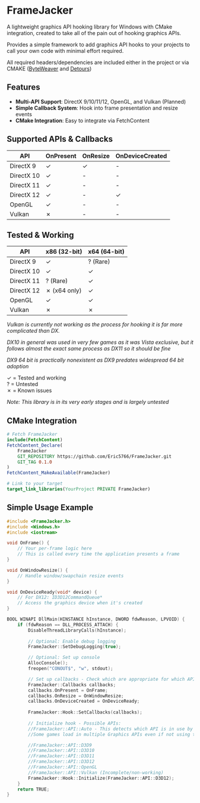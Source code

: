 # FrameJacker
A lightweight graphics API hooking library for Windows with CMake integration, created to take all of the pain out of hooking graphics APIs.

Provides a simple framework to add graphics API hooks to your projects to call your own code with minimal effort required.

All required headers/dependencies are included either in the project or via CMAKE ([ByteWeaver](https://github.com/0xKate/ByteWeaver/) and [Detours](https://github.com/microsoft/Detours))

## Features
- **Multi-API Support**: DirectX 9/10/11/12, OpenGL, and Vulkan (Planned)
- **Simple Callback System**: Hook into frame presentation and resize events
- **CMake Integration**: Easy to integrate via FetchContent

## Supported APIs & Callbacks
| API | OnPresent | OnResize | OnDeviceCreated |
|-----|-----------|----------|-----------------|
| DirectX 9 | ✓ | ✓ | - |
| DirectX 10 | ✓ | - | - |
| DirectX 11 | ✓ | - | - |
| DirectX 12 | ✓ | - | ✓ |
| OpenGL | ✓ | - | - |
| Vulkan | ✗ | - | - | 

## Tested & Working
| API | x86 (32-bit) | x64 (64-bit) |
|-----|--------------|--------------|
| DirectX 9 | ✓ | ? (Rare) |
| DirectX 10 | ✓ | ✓ |
| DirectX 11 | ? (Rare) | ✓ |
| DirectX 12 | ✗ (x64 only) | ✓ |
| OpenGL | ✓ | ✓ |
| Vulkan | ✗ | ✗ |

*Vulkan is currently not working as the process for hooking it is far more complicated than DX.*

*DX10 in general was used in very few games as it was Vista exclusive, but it follows almost the exact same process as DX11 so it should be fine*

*DX9 64 bit is practically nonexistent as DX9 predates widespread 64 bit adoption*

✓ = Tested and working  
? = Untested  
✗ = Known issues

*Note: This library is in its very early stages and is largely untested*

## CMake Integration
```cmake
# Fetch FrameJacker
include(FetchContent)
FetchContent_Declare(
    FrameJacker
    GIT_REPOSITORY https://github.com/Eric5766/FrameJacker.git
    GIT_TAG 0.1.0
)
FetchContent_MakeAvailable(FrameJacker)

# Link to your target
target_link_libraries(YourProject PRIVATE FrameJacker)
```

## Simple Usage Example

```cpp
#include <FrameJacker.h>
#include <Windows.h>
#include <iostream>

void OnFrame() {
    // Your per-frame logic here
    // This is called every time the application presents a frame
}

void OnWindowResize() {
    // Handle window/swapchain resize events
}

void OnDeviceReady(void* device) {
    // For DX12: ID3D12CommandQueue*
    // Access the graphics device when it's created
}

BOOL WINAPI DllMain(HINSTANCE hInstance, DWORD fdwReason, LPVOID) {
    if (fdwReason == DLL_PROCESS_ATTACH) {
        DisableThreadLibraryCalls(hInstance);
        
        // Optional: Enable debug logging
        FrameJacker::SetDebugLogging(true);

        // Optional: Set up console
        AllocConsole();
        freopen("CONOUT$", "w", stdout);

        // Set up callbacks - Check which are appropriate for which API above
        FrameJacker::Callbacks callbacks;
        callbacks.OnPresent = OnFrame;
        callbacks.OnResize = OnWindowResize;
        callbacks.OnDeviceCreated = OnDeviceReady;
        
        FrameJacker::Hook::SetCallbacks(callbacks);
        
        // Initialize hook - Possible APIs:
        //FrameJacker::API::Auto - This detects which API is in use by checking loaded DLLs. Warning -
        //Some games load in multiple Graphics APIs even if not using them, so generally it'll always be better to specify the one you are using.

        //FrameJacker::API::D3D9
        //FrameJacker::API::D3D10
        //FrameJacker::API::D3D11
        //FrameJacker::API::D3D12
        //FrameJacker::API::OpenGL
        //FrameJacker::API::Vulkan (Incomplete/non-working)
        FrameJacker::Hook::Initialize(FrameJacker::API::D3D12);
    }
    return TRUE;
}
```
